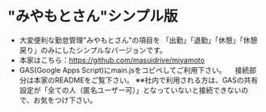 # "みやもとさん"シンプル版

- 大変便利な勤怠管理"みやもとさん"の項目を 「出勤」「退勤」「休憩」「休憩戻り」のみにしたシンプルなバージョンです。
- 本家はこちら：https://github.com/masuidrive/miyamoto
- GAS(Google Apps Script)にmain.jsをコピペしてご利用下さい。
　接続部分は本家のREADMEをご覧下さい。
 ※※社内で利用される方は、GASの共有設定が「全ての人（匿名ユーザー可）」となっていないと接続できないので、お気をつけ下さい。
